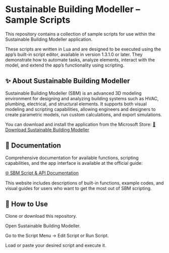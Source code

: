 # Sustainable Building Modeller – Sample Scripts
This repository contains a collection of sample scripts for use within the Sustainable Building Modeller application.

These scripts are written in Lua and are designed to be executed using the app’s built-in script editor, available in version 1.3.1.0 or later. They demonstrate how to automate tasks, analyze elements, interact with the model, and extend the app’s functionality using scripting.

## ✨ About Sustainable Building Modeller
Sustainable Building Modeller (SBM) is an advanced 3D modeling environment for designing and analyzing building systems such as HVAC, plumbing, electrical, and structural elements. It supports both visual modeling and scripting capabilities, allowing engineers and designers to create parametric models, run custom calculations, and export simulations.

You can download and install the application from the Microsoft Store:
[🔗 Download Sustainable Building Modeller]( https://www.microsoft.com/store/apps/9MW7X48B880J)

## 📖 Documentation
Comprehensive documentation for available functions, scripting capabilities, and the app interface is available at the official guide:

[🌐 SBM Script & API Documentation](https://sahandt.github.io/SBM-Scripts/index.html)

This website includes descriptions of built-in functions, example codes, and visual guides for users who want to get the most out of SBM scripting.

## 📂 How to Use
Clone or download this repository.

Open Sustainable Building Modeller.

Go to the Script Menu → Edit Script or Run Script.

Load or paste your desired script and execute it.
